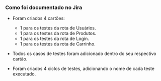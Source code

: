 ### Como foi documentado no Jira

- Foram criados 4 cartões:
  - 1 para os testes da rota de Usuários.
  - 1 para os testes da rota de Produtos.
  - 1 para os testes da rota de Login.
  - 1 para os testes da rota de Carrinho.

- Todos os casos de testes foram adicionado dentro do seu respectivo cartão.
- Foram criados 4 ciclos de testes, adicionando o nome de cada teste executado.